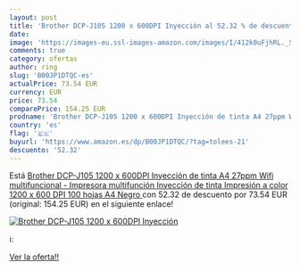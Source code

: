 ```yaml
---
layout: post
title: 'Brother DCP-J105 1200 x 600DPI Inyección al 52.32 % de descuento'
date: 
image: 'https://images-eu.ssl-images-amazon.com/images/I/412k0uFjhRL._SL200_.jpg'
comments: true
category: ofertas
author: ring
slug: 'B00JP1DTQC-es'
actualPrice: 73.54 EUR
currency: EUR
price: 73.54
comparePrice: 154.25 EUR
prodname: 'Brother DCP-J105 1200 x 600DPI Inyección de tinta A4 27ppm Wifi multifuncional - Impresora multifunción  Inyección de tinta  Impresión a color  1200 x 600 DPI  100 hojas  A4  Negro '
country: 'es'
flag: '🇪🇸'
buyurl: 'https://www.amazon.es/dp/B00JP1DTQC/?tag=tolees-21'
descuento: '52.32'
---
```


Está [Brother DCP-J105 1200 x 600DPI Inyección de tinta A4 27ppm Wifi multifuncional - Impresora multifunción  Inyección de tinta  Impresión a color  1200 x 600 DPI  100 hojas  A4  Negro ](https://www.amazon.es/dp/B00JP1DTQC/?tag=tolees-21) con 52.32 de descuento por 73.54 EUR (original: 154.25 EUR) en el siguiente enlace!

[![Brother DCP-J105 1200 x 600DPI Inyección](https://images-eu.ssl-images-amazon.com/images/I/412k0uFjhRL._SL200_.jpg)](https://www.amazon.es/dp/B00JP1DTQC/?tag=tolees-21)

ℹ️:


[Ver la oferta!!](https://www.amazon.es/dp/B00JP1DTQC/?tag=tolees-21)
